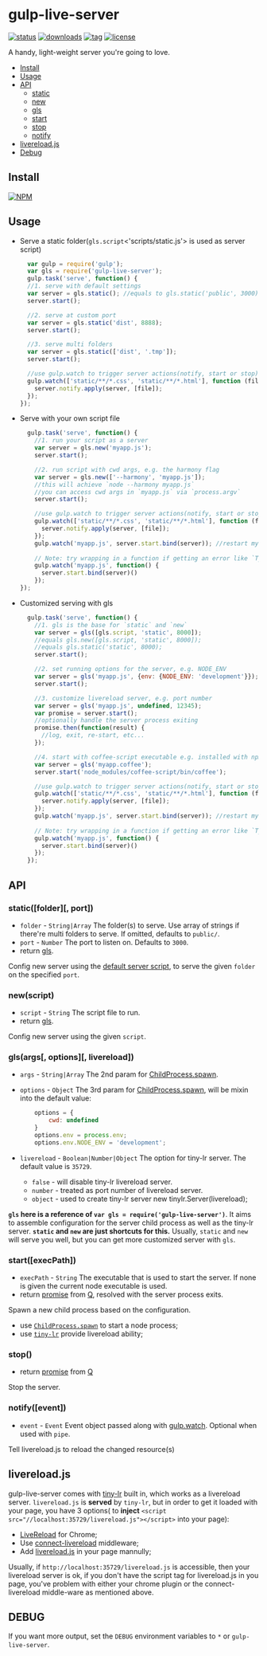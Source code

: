 gulp-live-server
===

[![status][1]][2] [![downloads][3]][4] [![tag][5]][6] [![license][7]][8]

[1]: http://img.shields.io/travis/gimm/gulp-live-server/master.svg?style=flat-square
[2]: https://travis-ci.org/gimm/gulp-live-server

[3]: http://img.shields.io/npm/dm/gulp-live-server.svg?style=flat-square
[4]: https://www.npmjs.com/package/gulp-live-server

[5]: https://img.shields.io/github/tag/gimm/gulp-live-server.svg?style=flat-square
[6]: https://github.com/gimm/gulp-live-server/releases

[7]: http://img.shields.io/badge/license-WTFPL-blue.svg?style=flat-square
[8]: http://www.wtfpl.net

A handy, light-weight server you're going to love.

- [Install](#install)
- [Usage](#usage)
- [API](#api)
    - [static](#staticfolder-port)
    - [new](#newscript)
    - [gls](#glsargs-options-livereload)
    - [start](#start)
    - [stop](#stop)
    - [notify](#notifyevent)
- [livereload.js](#livereloadjs)
- [Debug](#debug)

Install
---
[![NPM](https://nodei.co/npm/gulp-live-server.png?compact=true)](https://nodei.co/npm/gulp-live-server/)

Usage
---
- Serve a static folder(`gls.script`<'scripts/static.js'> is used as server script)

  ```js
    var gulp = require('gulp');
    var gls = require('gulp-live-server');
    gulp.task('serve', function() {
    //1. serve with default settings
    var server = gls.static(); //equals to gls.static('public', 3000);
    server.start();

    //2. serve at custom port
    var server = gls.static('dist', 8888);
    server.start();

    //3. serve multi folders
    var server = gls.static(['dist', '.tmp']);
    server.start();

    //use gulp.watch to trigger server actions(notify, start or stop)
    gulp.watch(['static/**/*.css', 'static/**/*.html'], function (file) {
      server.notify.apply(server, [file]);
    });
  });
    ```
- Serve with your own script file

  ```js
    gulp.task('serve', function() {
      //1. run your script as a server
      var server = gls.new('myapp.js');
      server.start();

      //2. run script with cwd args, e.g. the harmony flag
      var server = gls.new(['--harmony', 'myapp.js']);
      //this will achieve `node --harmony myapp.js`
      //you can access cwd args in `myapp.js` via `process.argv`
      server.start();

      //use gulp.watch to trigger server actions(notify, start or stop)
      gulp.watch(['static/**/*.css', 'static/**/*.html'], function (file) {
        server.notify.apply(server, [file]);
      });
      gulp.watch('myapp.js', server.start.bind(server)); //restart my server
      
      // Note: try wrapping in a function if getting an error like `TypeError: Bad argument at TypeError (native) at ChildProcess.spawn`
      gulp.watch('myapp.js', function() {
        server.start.bind(server)()
      });
  });
    ```

- Customized serving with gls

  ```js
    gulp.task('serve', function() {
      //1. gls is the base for `static` and `new`
      var server = gls([gls.script, 'static', 8000]);
      //equals gls.new([gls.script, 'static', 8000]);
      //equals gls.static('static', 8000);
      server.start();

      //2. set running options for the server, e.g. NODE_ENV
      var server = gls('myapp.js', {env: {NODE_ENV: 'development'}});
      server.start();

      //3. customize livereload server, e.g. port number
      var server = gls('myapp.js', undefined, 12345);
      var promise = server.start();
      //optionally handle the server process exiting
      promise.then(function(result) {
        //log, exit, re-start, etc...
      });

      //4. start with coffee-script executable e.g. installed with npm
      var server = gls('myapp.coffee');
      server.start('node_modules/coffee-script/bin/coffee');

      //use gulp.watch to trigger server actions(notify, start or stop)
      gulp.watch(['static/**/*.css', 'static/**/*.html'], function (file) {
        server.notify.apply(server, [file]);
      });
      gulp.watch('myapp.js', server.start.bind(server)); //restart my server
      
      // Note: try wrapping in a function if getting an error like `TypeError: Bad argument at TypeError (native) at ChildProcess.spawn`
      gulp.watch('myapp.js', function() {
        server.start.bind(server)()
      });
    });
    ```

API
---
### static([folder][, port])
- `folder` - `String|Array` The folder(s) to serve.
    Use array of strings if there're multi folders to serve.
    If omitted, defaults to `public/`.
- `port` - `Number` The port to listen on. Defaults to `3000`.
- return [gls](#glsargs-options-livereload).

Config new server using the [default server script](https://github.com/gimm/gulp-live-server/blob/master/scripts/static.js), to serve the given `folder` on the specified `port`.

### new(script)
- `script` - `String` The script file to run.
- return [gls](#glsargs-options-livereload).

Config new server using the given `script`.

### gls(args[, options][, livereload])
- `args` - `String|Array` The 2nd param for [ChildProcess.spawn](http://nodejs.org/api/child_process.html#child_process_child_process_spawn_command_args_options).
- `options` - `Object` The 3rd param for [ChildProcess.spawn](http://nodejs.org/api/child_process.html#child_process_child_process_spawn_command_args_options),
will be mixin into the default value:

    ```js
        options = {
            cwd: undefined
        }
        options.env = process.env;
        options.env.NODE_ENV = 'development';
    ```
- `livereload` - `Boolean|Number|Object` The option for tiny-lr server. The default value is `35729`.
    - `false` - will disable tiny-lr livereload server.
    - `number` - treated as port number of livereload server.
    - `object` - used to create tiny-lr server new tinylr.Server(livereload);

**`gls` here is a reference of `var gls = require('gulp-live-server')`**. It aims to assemble configuration for the server child process as well as the tiny-lr server.
**`static` and `new` are just shortcuts for this.**
Usually, `static` and `new` will serve you well, but you can get more customized server with `gls`.

### start([execPath])
- `execPath` - `String` The executable that is used to start the server. If none is given the current node executable is used.
- return [promise](https://github.com/kriskowal/q/wiki/API-Reference) from [Q](https://www.npmjs.com/package/q), resolved with the server process exits.

Spawn a new child process based on the configuration.
- use [`ChildProcess.spawn`](http://nodejs.org/api/child_process.html#child_process_child_process_spawn_command_args_options) to start a node process;
- use [`tiny-lr`](https://github.com/mklabs/tiny-lr) provide livereload ability;

### stop()
- return [promise](https://github.com/kriskowal/q/wiki/API-Reference) from [Q](https://www.npmjs.com/package/q)

Stop the server.

### notify([event])
- `event` - `Event` Event object passed along with [gulp.watch](https://github.com/gulpjs/gulp/blob/master/docs/API.md#cbevent).
Optional when used with `pipe`.

Tell livereload.js to reload the changed resource(s)

livereload.js
---
gulp-live-server comes with [tiny-lr](https://github.com/mklabs/tiny-lr/) built in, which works as a livereload server. `livereload.js` is **served** by `tiny-lr`, but in order to get it loaded with your page, you have 3 options( to **inject** `<script src="//localhost:35729/livereload.js"></script>` into your page):
- [LiveReload](https://chrome.google.com/webstore/detail/livereload/jnihajbhpnppcggbcgedagnkighmdlei?hl=en) for Chrome;
- Use [connect-livereload](https://github.com/intesso/connect-livereload) middleware;
- Add [livereload.js](https://github.com/livereload/livereload-js) in your page mannully;

Usually, if `http://localhost:35729/livereload.js` is accessible, then your livereload server is ok, if you don't have the script tag for livereload.js in you page, you've problem with either your chrome plugin or the connect-livereload middle-ware as mentioned above.

DEBUG
---
If you want more output, set the `DEBUG` environment variables to `*` or `gulp-live-server`.
